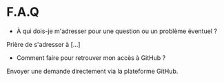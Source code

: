 # F.A.Q

* À qui dois-je m'adresser pour une question ou un problème éventuel ? 

Prière de s'adresser à [...]

* Comment faire pour retrouver mon accès à GitHub ? 

Envoyer une demande directement via la plateforme GitHub. 